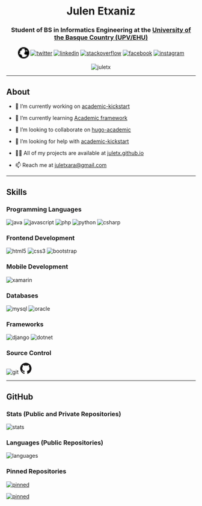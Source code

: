 <h1 align="center">Julen Etxaniz</h1>

<h3 align="center">Student of BS in Informatics Engineering at the <a href="https://www.ehu.eus/en/en-home" target="blank">University of the Basque Country (UPV/EHU)</a></h3>

<p align="center">
<a href="https://juletx.github.io" target="blank"><img align="center" src="https://raw.githubusercontent.com/iconic/open-iconic/master/svg/globe.svg" alt="website" height="30" width="30" /></a>
<a href="https://twitter.com/juletxara" target="blank"><img align="center" src="https://cdn.jsdelivr.net/npm/simple-icons@3.0.1/icons/twitter.svg" alt="twitter" height="30" width="30" /></a>
<a href="https://www.linkedin.com/in/juletxara/?locale=en_US" target="blank"><img align="center" src="https://cdn.jsdelivr.net/npm/simple-icons@3.0.1/icons/linkedin.svg" alt="linkedin" height="30" width="30" /></a>
<a href="https://stackoverflow.com/users/12519473" target="blank"><img align="center" src="https://cdn.jsdelivr.net/npm/simple-icons@3.0.1/icons/stackoverflow.svg" alt="stackoverflow" height="30" width="30" /></a>
<a href="https://fb.com/juletxara" target="blank"><img align="center" src="https://cdn.jsdelivr.net/npm/simple-icons@3.0.1/icons/facebook.svg" alt="facebook" height="30" width="30" /></a>
<a href="https://instagram.com/juletxara" target="blank"><img align="center" src="https://cdn.jsdelivr.net/npm/simple-icons@3.0.1/icons/instagram.svg" alt="instagram" height="30" width="30" /></a>
</p>

<p align="center"> <img src="https://komarev.com/ghpvc/?username=juletx" alt="juletx" /> </p>

<hr />

<h2 align="left">About</h2>

- 🔭 I’m currently working on [academic-kickstart](https://github.com/juletx/academic-kickstart)

- 🌱 I’m currently learning [Academic framework](https://sourcethemes.com/academic)

- 👯 I’m looking to collaborate on [hugo-academic](https://github.com/gcushen/hugo-academic)

- 🤝 I’m looking for help with [academic-kickstart](https://github.com/juletx/academic-kickstart)

- 👨‍💻 All of my projects are available at [juletx.github.io](https://juletx.github.io)

<!-- - 📝 I regulary write articles on  -->

<!-- - 💬 Ask me about  -->

- 📫 Reach me at [juletxara@gmail.com](mailto:juletxara@gmail.com)

<!-- - ⚡ Fun fact  -->

<hr />

<h2 align="left">Skills</h2>

<h3 align="left">Programming Languages</h3>
<p align="left">
	<img src="https://devicons.github.io/devicon/devicon.git/icons/java/java-original-wordmark.svg" alt="java" width="30" height="30"/>
	<img src="https://devicons.github.io/devicon/devicon.git/icons/javascript/javascript-original.svg" alt="javascript" width="30" height="30"/>
	<img src="https://devicons.github.io/devicon/devicon.git/icons/php/php-original.svg" alt="php" width="30" height="30"/>
	<img src="https://devicons.github.io/devicon/devicon.git/icons/python/python-original.svg" alt="python" width="30" height="30"/>
	<img src="https://devicons.github.io/devicon/devicon.git/icons/csharp/csharp-original.svg" alt="csharp" width="30" height="30"/>
</p>

<h3 align="left">Frontend Development</h3>
<p align="left">
	<img src="https://devicons.github.io/devicon/devicon.git/icons/html5/html5-original-wordmark.svg" alt="html5" width="30" height="30"/>
	<img src="https://devicons.github.io/devicon/devicon.git/icons/css3/css3-original-wordmark.svg" alt="css3" width="30" height="30"/>
	<img src="https://devicons.github.io/devicon/devicon.git/icons/bootstrap/bootstrap-plain.svg" alt="bootstrap" width="30" height="30"/>
</p>

<!-- <h3 align="left">Backend Development</h3> -->

<h3 align="left">Mobile Development</h3>
<p align="left">
	<img src="https://raw.githubusercontent.com/detain/svg-logos/780f25886640cef088af994181646db2f6b1a3f8/svg/xamarin.svg" alt="xamarin" width="30" height="30"/>
</p>

<!-- <h3 align="left">AI/ML</h3> -->

<h3 align="left">Databases</h3>
<p align="left">
	<img src="https://devicons.github.io/devicon/devicon.git/icons/mysql/mysql-original-wordmark.svg" alt="mysql" width="30" height="30"/>
	<img src="https://devicons.github.io/devicon/devicon.git/icons/oracle/oracle-original.svg" alt="oracle" width="30" height="30"/>
</p>

<!-- <h3 align="left">Data Visualization</h3> -->

<!-- <h3 align="left">Devops</h3> -->

<!-- <h3 align="left">Backend as a Service</h3> -->

<h3 align="left">Frameworks</h3>
<p align="left">
	<img src="https://devicons.github.io/devicon/devicon.git/icons/django/django-original.svg" alt="django" width="30" height="30"/>
	<img src="https://devicons.github.io/devicon/devicon.git/icons/dot-net/dot-net-original-wordmark.svg" alt="dotnet" width="30" height="30"/>
</p>

<!-- <h3 align="left">Software</h3> -->

<!-- <h3 align="left">Static Site Generators</h3> -->

<h3 align="left">Source Control</h3>
<p align="left">
	<img src="https://www.vectorlogo.zone/logos/git-scm/git-scm-icon.svg" alt="git" width="30" height="30"/>
	<img src="https://raw.githubusercontent.com/github/explore/78df643247d429f6cc873026c0622819ad797942/topics/github/github.png" alt="git" width="30" height="30"/>
</p>

<hr />

<h2 align="left">GitHub</h2>

<h3 align="left">Stats (Public and Private Repositories)</h3>
<p align="left"><img src="https://github-readme-stats.vercel.app/api?username=juletx&show_icons=true&count_private=true)" alt="stats" /></p>

<h3 align="left">Languages (Public Repositories)</h3>
<p align="left"><img src="https://github-readme-stats.vercel.app/api/top-langs/?username=juletx&layout=compact" alt="languages" /></p>

<h3 align="left">Pinned Repositories</h3>
<p align="left"><a href="https://github.com/juletx/juletx.github.io" target="blank"><img src="https://github-readme-stats.vercel.app/api/pin/?username=juletx&repo=juletx.github.io" alt="pinned" /></a></p>
<p align="left"><a href="https://github.com/juletx/academic-kickstart" target="blank"><img src="https://github-readme-stats.vercel.app/api/pin/?username=juletx&repo=academic-kickstart" alt="pinned" /></a></p>
